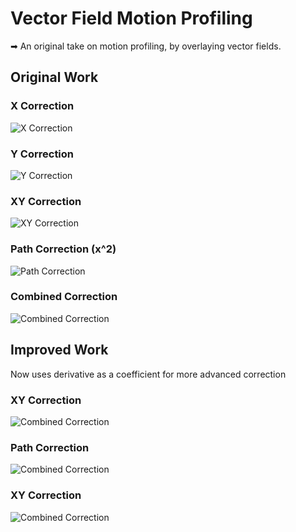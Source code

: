 # Vector Field Motion Profiling
➡ An original take on motion profiling, by overlaying vector fields.  

## Original Work

### X Correction
![X Correction](doc/parabola/xcorrection.png)

### Y Correction
![Y Correction](doc/parabola/ycorrection.png)

### XY Correction
![XY Correction](doc/parabola/xycorrection.png)

### Path Correction (x^2)
![Path Correction](doc/parabola/pathcorrection.png)

### Combined Correction
![Combined Correction](doc/parabola/combinedcorrection.png)

## Improved Work

Now uses derivative as a coefficient for more advanced correction

### XY Correction 
![Combined Correction](doc/sine/xycorrection.png)

### Path Correction 
![Combined Correction](doc/sine/pathcorrection.png)

### XY Correction 
![Combined Correction](doc/sine/combinedcorrection.png)
